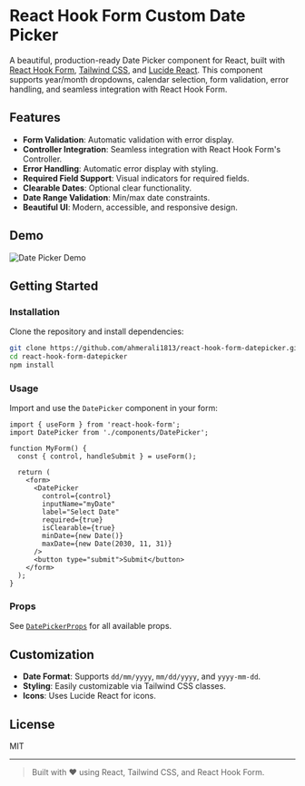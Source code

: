 # React Hook Form Custom Date Picker

A beautiful, production-ready Date Picker component for React, built with [React Hook Form](https://react-hook-form.com/), [Tailwind CSS](https://tailwindcss.com/), and [Lucide React](https://lucide.dev/icons/). This component supports year/month dropdowns, calendar selection, form validation, error handling, and seamless integration with React Hook Form.

## Features

- **Form Validation**: Automatic validation with error display.
- **Controller Integration**: Seamless integration with React Hook Form's Controller.
- **Error Handling**: Automatic error display with styling.
- **Required Field Support**: Visual indicators for required fields.
- **Clearable Dates**: Optional clear functionality.
- **Date Range Validation**: Min/max date constraints.
- **Beautiful UI**: Modern, accessible, and responsive design.

## Demo

![Date Picker Demo](demo-screenshot.png)

## Getting Started

### Installation

Clone the repository and install dependencies:

```sh
git clone https://github.com/ahmerali1813/react-hook-form-datepicker.git
cd react-hook-form-datepicker
npm install
```

### Usage

Import and use the `DatePicker` component in your form:

```tsx
import { useForm } from 'react-hook-form';
import DatePicker from './components/DatePicker';

function MyForm() {
  const { control, handleSubmit } = useForm();

  return (
    <form>
      <DatePicker
        control={control}
        inputName="myDate"
        label="Select Date"
        required={true}
        isClearable={true}
        minDate={new Date()}
        maxDate={new Date(2030, 11, 31)}
      />
      <button type="submit">Submit</button>
    </form>
  );
}
```

### Props

See [`DatePickerProps`](src/types/datepicker.types.ts) for all available props.

## Customization

- **Date Format**: Supports `dd/mm/yyyy`, `mm/dd/yyyy`, and `yyyy-mm-dd`.
- **Styling**: Easily customizable via Tailwind CSS classes.
- **Icons**: Uses Lucide React for icons.

## License

MIT

---

> Built with ❤️ using React, Tailwind CSS, and React Hook Form.